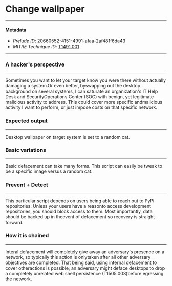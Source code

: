 
# Change wallpaper

---

#### Metadata

- *Prelude ID*: 20660552-4151-4991-afaa-2af481f6da43
- *MITRE Technique ID*: [T1491.001](https://attack.mitre.org/techniques/T1491/001/)

---

### A hacker's perspective

---

Sometimes you want to let your target know you were there without actually damaging a system.Or even better, byswapping out the desktop background on several systems, I can saturate an organization's IT Help Desk and SecurityOperations Center (SOC) with benign, yet legitimate malicious activity to address. This could cover more specific andmalicious activity I want to perform, or just impose costs on that specific network.

### Expected output

---

Desktop wallpaper on target system is set to a random cat.

### Basic variations

---

Basic defacement can take many forms. This script can easily be tweak to be a specific image versus a random cat.

### Prevent + Detect

---

This particular script depends on users being able to reach out to PyPi repositories. Unless your users have a reasonto access development repositories, you should block access to them. Most importantly, data should be backed up in theevent of defacement so recovery is straight-forward.

### How it is chained

---

Interal defacement will completely give away an adversary's presence on a network, so typically this action is onlytaken after all other adversary objectives are completed. That being said, using internal defacement to cover otheractions is possible; an adversary might deface desktops to drop a completely unrelated web shell persistence (T1505.003)before egressing the network.
